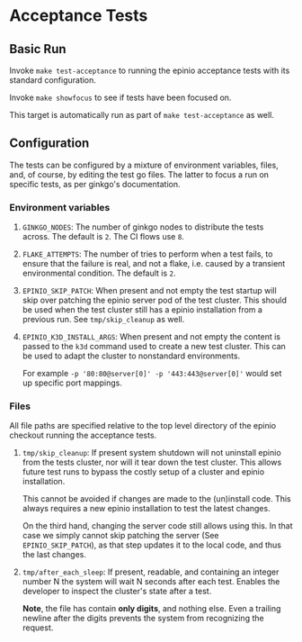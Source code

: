 # Acceptance Tests

## Basic Run

Invoke `make test-acceptance` to running the epinio acceptance tests
with its standard configuration.

Invoke `make showfocus` to see if tests have been focused on.

This target is automatically run as part of `make test-acceptance` as
well.

## Configuration

The tests can be configured by a mixture of environment variables,
files, and, of course, by editing the test go files. The latter to
focus a run on specific tests, as per ginkgo's documentation.

### Environment variables

  1. `GINKGO_NODES`: The number of ginkgo nodes to distribute the
     tests across. The default is `2`. The CI flows use `8`.

  1. `FLAKE_ATTEMPTS`: The number of tries to perform when a test
     fails, to ensure that the failure is real, and not a flake,
     i.e. caused by a transient environmental condition. The default
     is `2`.

  1. `EPINIO_SKIP_PATCH`: When present and not empty the test startup
     will skip over patching the epinio server pod of the test
     cluster. This should be used when the test cluster still has a
     epinio installation from a previous run. See `tmp/skip_cleanup`
     as well.

  1. `EPINIO_K3D_INSTALL_ARGS`: When present and not empty the content
     is passed to the `k3d` command used to create a new test
     cluster. This can be used to adapt the cluster to nonstandard
     environments.

     For example `-p '80:80@server[0]' -p '443:443@server[0]'` would
     set up specific port mappings.

### Files

All file paths are specified relative to the top level directory of
the epinio checkout running the acceptance tests.

  1. `tmp/skip_cleanup`: If present system shutdown will not uninstall
     epinio from the tests cluster, nor will it tear down the test
     cluster. This allows future test runs to bypass the costly setup
     of a cluster and epinio installation.

     This cannot be avoided if changes are made to the (un)install
     code. This always requires a new epinio installation to test the
     latest changes.

     On the third hand, changing the server code still allows using
     this. In that case we simply cannot skip patching the server (See
     `EPINIO_SKIP_PATCH`), as that step updates it to the local code,
     and thus the last changes.

  1. `tmp/after_each_sleep`: If present, readable, and containing an
     integer number N the system will wait N seconds after each
     test. Enables the developer to inspect the cluster's state after
     a test.

     __Note__, the file has contain __only digits__, and nothing
     else. Even a trailing newline after the digits prevents the
     system from recognizing the request.
